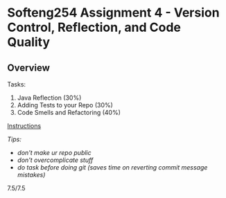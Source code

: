 # Softeng254 Assignment 4 - Version Control, Reflection, and Code Quality

## Overview

Tasks:
1. Java Reflection (30%)
2. Adding Tests to your Repo (30%)
3. Code Smells and Refactoring (40%)

[Instructions](SE254-2020-Assignment4.pdf)

*Tips:* 
- *don't make ur repo public*
- *don't overcomplicate stuff*
- *do task before doing git (saves time on reverting commit message mistakes)*

7.5/7.5

